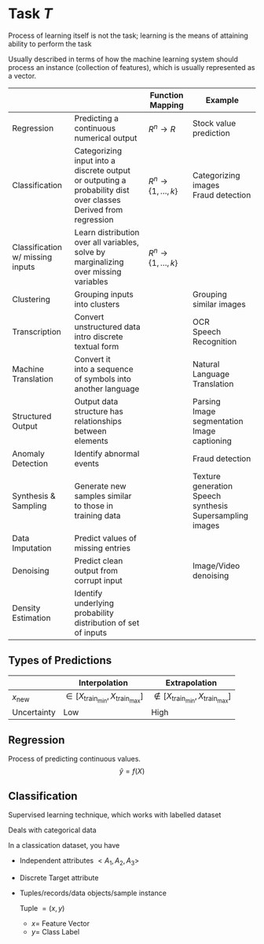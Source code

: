 # Task $T$

Process of learning itself is not the task; learning is the means of attaining ability to perform the task

Usually described in terms of how the machine
learning system should process an instance (collection of features), which is usually represented as a vector.

|                                  |                                                              | Function Mapping           | Example                                                      |
| -------------------------------- | ------------------------------------------------------------ | -------------------------- | ------------------------------------------------------------ |
| Regression                       | Predicting a continuous numerical output                     | $R^n \to R$                | Stock value prediction                                       |
| Classification                   | Categorizing input into a discrete output<br/>or outputing a probability dist over classes<br />Derived from regression | $R^n \to \{1, \dots, k \}$ | Categorizing images<br />Fraud detection                     |
| Classification w/ missing inputs | Learn distribution over all variables, solve by marginalizing over missing variables | $R^n \to \{1, \dots, k \}$ |                                                              |
| Clustering                       | Grouping inputs into clusters                                |                            | Grouping similar images                                      |
| Transcription                    | Convert unstructured data intro discrete textual form        |                            | OCR<br />Speech Recognition                                  |
| Machine Translation              | Convert it<br/>into a sequence of symbols into another language |                            | Natural Language Translation                                 |
| Structured Output                | Output data structure has<br/>relationships between elements |                            | Parsing<br />Image segmentation<br />Image captioning        |
| Anomaly Detection                | Identify abnormal events                                     |                            | Fraud detection                                              |
| Synthesis & Sampling             | Generate new samples similar to those in<br/>training data   |                            | Texture generation<br />Speech synthesis<br />Supersampling images |
| Data Imputation                  | Predict values of missing entries                            |                            |                                                              |
| Denoising                        | Predict clean output from corrupt input                      |                            | Image/Video denoising                                        |
| Density Estimation               | Identify underlying probability distribution of set of inputs |                            |                                                              |

## Types of Predictions

|                | Interpolation                                                | Extrapolation                                                |
| -------------- | ------------------------------------------------------------ | ------------------------------------------------------------ |
| $x_\text{new}$ | $\in [X_{\text{train}_\text{min}}, X_{\text{train}_\text{max}}]$ | $\not \in [X_{\text{train}_\text{min}}, X_{\text{train}_\text{max}}]$ |
| Uncertainty    | Low                                                          | High                                                         |

## Regression

Process of predicting continuous values.
$$
\hat y = f(X)
$$

## Classification

Supervised learning technique, which works with labelled dataset

Deals with categorical data

In a classication dataset, you have

- Independent attributes $<A_1, A_2, A_3>$

- Discrete Target attribute

- Tuples/records/data objects/sample instance

  Tuple $= (x, y)$

    - $x =$ Feature Vector
    - $y =$ Class Label
